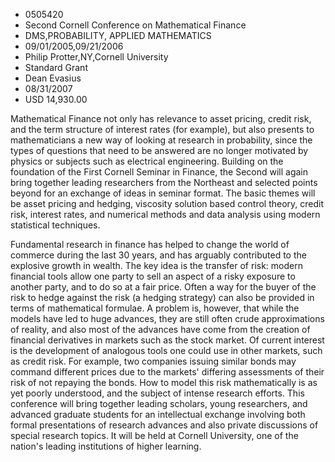
* 0505420
* Second Cornell Conference on Mathematical Finance
* DMS,PROBABILITY, APPLIED MATHEMATICS
* 09/01/2005,09/21/2006
* Philip Protter,NY,Cornell University
* Standard Grant
* Dean Evasius
* 08/31/2007
* USD 14,930.00

Mathematical Finance not only has relevance to asset pricing, credit risk, and
the term structure of interest rates (for example), but also presents to
mathematicians a new way of looking at research in probability, since the types
of questions that need to be answered are no longer motivated by physics or
subjects such as electrical engineering. Building on the foundation of the First
Cornell Seminar in Finance, the Second will again bring together leading
researchers from the Northeast and selected points beyond for an exchange of
ideas in seminar format. The basic themes will be asset pricing and hedging,
viscosity solution based control theory, credit risk, interest rates, and
numerical methods and data analysis using modern statistical techniques.

Fundamental research in finance has helped to change the world of commerce
during the last 30 years, and has arguably contributed to the explosive growth
in wealth. The key idea is the transfer of risk: modern financial tools allow
one party to sell an aspect of a risky exposure to another party, and to do so
at a fair price. Often a way for the buyer of the risk to hedge against the risk
(a hedging strategy) can also be provided in terms of mathematical formulae. A
problem is, however, that while the models have led to huge advances, they are
still often crude approximations of reality, and also most of the advances have
come from the creation of financial derivatives in markets such as the stock
market. Of current interest is the development of analogous tools one could use
in other markets, such as credit risk. For example, two companies issuing
similar bonds may command different prices due to the markets' differing
assessments of their risk of not repaying the bonds. How to model this risk
mathematically is as yet poorly understood, and the subject of intense research
efforts. This conference will bring together leading scholars, young
researchers, and advanced graduate students for an intellectual exchange
involving both formal presentations of research advances and also private
discussions of special research topics. It will be held at Cornell University,
one of the nation's leading institutions of higher learning.
